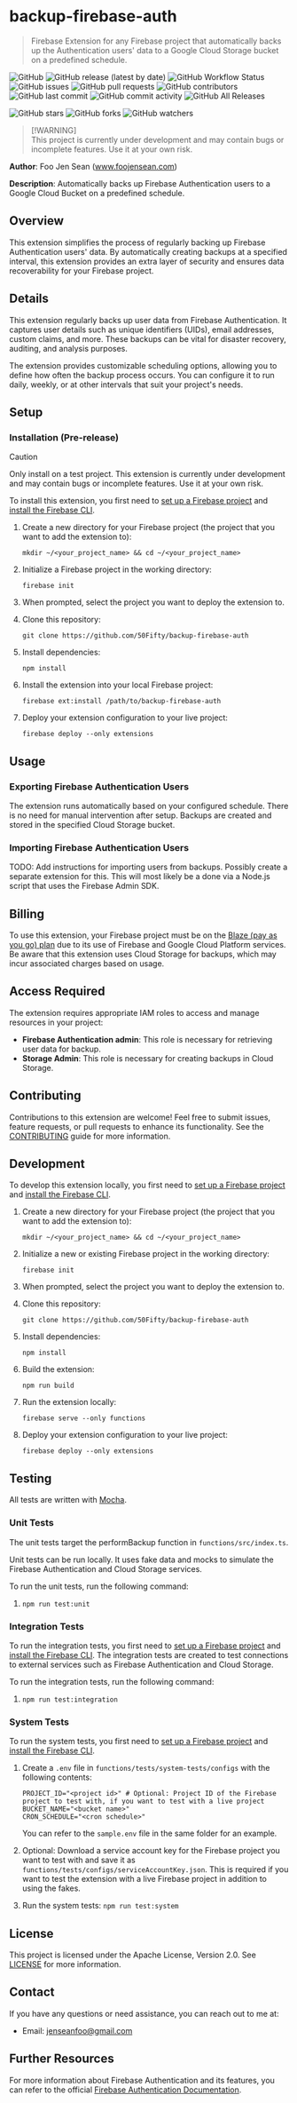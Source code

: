 # backup-firebase-auth
> Firebase Extension for any Firebase project that automatically backs up the Authentication users' data to a Google Cloud Storage bucket on a predefined schedule.

![GitHub](https://img.shields.io/github/license/50Fifty/backup-firebase-auth) ![GitHub release (latest by date)](https://img.shields.io/github/v/release/50Fifty/backup-firebase-auth) ![GitHub Workflow Status](https://img.shields.io/github/workflow/status/50Fifty/backup-firebase-auth/CI) ![GitHub issues](https://img.shields.io/github/issues/50Fifty/backup-firebase-auth) ![GitHub pull requests](https://img.shields.io/github/issues-pr/50Fifty/backup-firebase-auth) ![GitHub contributors](https://img.shields.io/github/contributors/50Fifty/backup-firebase-auth) ![GitHub last commit](https://img.shields.io/github/last-commit/50Fifty/backup-firebase-auth) ![GitHub commit activity](https://img.shields.io/github/commit-activity/m/50Fifty/backup-firebase-auth) ![GitHub All Releases](https://img.shields.io/github/downloads/50Fifty/backup-firebase-auth/total)

![GitHub stars](https://img.shields.io/github/stars/50Fifty/backup-firebase-auth?style=social) ![GitHub forks](https://img.shields.io/github/forks/50Fifty/backup-firebase-auth?style=social) ![GitHub watchers](https://img.shields.io/github/watchers/50Fifty/backup-firebase-auth?style=social)

> [!WARNING]\
> This project is currently under development and may contain bugs or incomplete features. Use it at your own risk. 

**Author**: Foo Jen Sean (www.foojensean.com)

**Description**: Automatically backs up Firebase Authentication users to a Google Cloud Bucket on a predefined schedule.

## Overview
This extension simplifies the process of regularly backing up Firebase Authentication users' data. By automatically creating backups at a specified interval, this extension provides an extra layer of security and ensures data recoverability for your Firebase project.

## Details
This extension regularly backs up user data from Firebase Authentication. It captures user details such as unique identifiers (UIDs), email addresses, custom claims, and more. These backups can be vital for disaster recovery, auditing, and analysis purposes.

The extension provides customizable scheduling options, allowing you to define how often the backup process occurs. You can configure it to run daily, weekly, or at other intervals that suit your project's needs.

## Setup

### Installation (Pre-release)
> [!CAUTION]
> Only install on a test project. This extension is currently under development and may contain bugs or incomplete features. Use it at your own risk.

To install this extension, you first need to [set up a Firebase project](https://firebase.google.com/docs/projects/learn-more) and [install the Firebase CLI](https://firebase.google.com/docs/cli#install_the_firebase_cli).

1. Create a new directory for your Firebase project (the project that you want to add the extension to):

    `mkdir ~/<your_project_name> && cd ~/<your_project_name>`

2. Initialize a Firebase project in the working directory:

    `firebase init`

3. When prompted, select the project you want to deploy the extension to.

4. Clone this repository:

    `git clone https://github.com/50Fifty/backup-firebase-auth`

5. Install dependencies:

    `npm install`

6. Install the extension into your local Firebase project:

    `firebase ext:install /path/to/backup-firebase-auth`

7. Deploy your extension configuration to your live project:

    `firebase deploy --only extensions`

## Usage
### Exporting Firebase Authentication Users
The extension runs automatically based on your configured schedule. There is no need for manual intervention after setup. Backups are created and stored in the specified Cloud Storage bucket.

### Importing Firebase Authentication Users
TODO: Add instructions for importing users from backups. Possibly create a separate extension for this. This will most likely be a done via a Node.js script that uses the Firebase Admin SDK.

## Billing
To use this extension, your Firebase project must be on the [Blaze (pay as you go) plan](https://firebase.google.com/pricing) due to its use of Firebase and Google Cloud Platform services. Be aware that this extension uses Cloud Storage for backups, which may incur associated charges based on usage.

## Access Required
The extension requires appropriate IAM roles to access and manage resources in your project:

- **Firebase Authentication admin**: This role is necessary for retrieving user data for backup.
- **Storage Admin**: This role is necessary for creating backups in Cloud Storage.

## Contributing
Contributions to this extension are welcome! Feel free to submit issues, feature requests, or pull requests to enhance its functionality. See the [CONTRIBUTING](CONTRIBUTING.md) guide for more information.

## Development
To develop this extension locally, you first need to [set up a Firebase project](https://firebase.google.com/docs/projects/learn-more) and [install the Firebase CLI](https://firebase.google.com/docs/cli#install_the_firebase_cli).

1. Create a new directory for your Firebase project (the project that you want to add the extension to):

    `mkdir ~/<your_project_name> && cd ~/<your_project_name>`

2. Initialize a new or existing Firebase project in the working directory:

    `firebase init`

3. When prompted, select the project you want to deploy the extension to.

4. Clone this repository:

    `git clone https://github.com/50Fifty/backup-firebase-auth`

5. Install dependencies:

    `npm install`

6. Build the extension:

    `npm run build`

7. Run the extension locally:

    `firebase serve --only functions`

8. Deploy your extension configuration to your live project:

    `firebase deploy --only extensions`

## Testing

All tests are written with [Mocha](https://mochajs.org/).

### Unit Tests
The unit tests target the performBackup function in `functions/src/index.ts`.

Unit tests can be run locally. It uses fake data and mocks to simulate the Firebase Authentication and Cloud Storage services.

To run the unit tests, run the following command:
1. `npm run test:unit`

### Integration Tests
To run the integration tests, you first need to [set up a Firebase project](https://firebase.google.com/docs/projects/learn-more) and [install the Firebase CLI](https://firebase.google.com/docs/cli#install_the_firebase_cli).
The integration tests are created to test connections to external services such as Firebase Authentication and Cloud Storage.

To run the integration tests, run the following command:
1. `npm run test:integration`

### System Tests
To run the system tests, you first need to [set up a Firebase project](https://firebase.google.com/docs/projects/learn-more) and [install the Firebase CLI](https://firebase.google.com/docs/cli#install_the_firebase_cli).

1. Create a `.env` file in `functions/tests/system-tests/configs` with the following contents:

    ```
    PROJECT_ID="<project id>" # Optional: Project ID of the Firebase project to test with, if you want to test with a live project
    BUCKET_NAME="<bucket name>"
    CRON_SCHEDULE="<cron schedule>"
    ```
    You can refer to the `sample.env` file in the same folder for an example.

2. Optional: Download a service account key for the Firebase project you want to test with and save it as `functions/tests/configs/serviceAccountKey.json`. This is required if you want to test the extension with a live Firebase project in addition to using the fakes.

3. Run the system tests:
    `npm run test:system`

## License
This project is licensed under the Apache License, Version 2.0. See [LICENSE](LICENSE) for more information.

## Contact
If you have any questions or need assistance, you can reach out to me at:
- Email: jenseanfoo@gmail.com

## Further Resources
For more information about Firebase Authentication and its features, you can refer to the official [Firebase Authentication Documentation](https://firebase.google.com/docs/auth).
